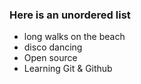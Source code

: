 ### Here is an unordered list 

- long walks on the beach
- disco dancing
- Open source
- Learning Git & Github
